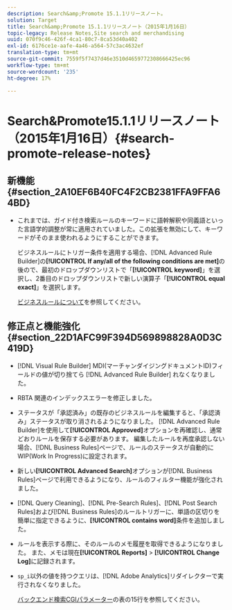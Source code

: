 ```yaml
---
description: Search&amp;Promote 15.1.1リリースノート。
solution: Target
title: Search&amp;Promote 15.1.1リリースノート（2015年1月16日）
topic-legacy: Release Notes,Site search and merchandising
uuid: 070f9c46-426f-4ca1-80c7-8ca53d40a402
exl-id: 6176ce1e-aafe-4a46-a564-57c3ac4632ef
translation-type: tm+mt
source-git-commit: 7559f5f7437d46e3510d4659772308666425ec96
workflow-type: tm+mt
source-wordcount: '235'
ht-degree: 17%

---
```


# Search&amp;Promote15.1.1リリースノート（2015年1月16日）{#search-promote-release-notes}

## 新機能 {#section_2A10EF6B40FC4F2CB2381FFA9FFA64BD}

* これまでは、ガイド付き検索ルールのキーワードに語幹解釈や同義語といった言語学的調整が常に適用されていました。この拡張を無効にして、キーワードがそのまま使われるようにすることができます。

   ビジネスルールにトリガー条件を適用する場合、[!DNL Advanced Rule Builder]の&#x200B;**[!UICONTROL If any/all of the following conditions are met]**&#x200B;の後ので、最初のドロップダウンリストで「**[!UICONTROL keyword]**」を選択し、2番目のドロップダウンリストで新しい演算子「**[!UICONTROL equal exact]**」を選択します。

   [ビジネスルールについて](../c-about-rules-menu/c-about-business-rules.md#concept_2A93D76216754D3D8412CDEA00BD26BD)を参照してください。

## 修正点と機能強化{#section_22D1AFC99F394D569898828A0D3C419D}

* [!DNL Visual Rule Builder] MDI(マーチャンダイジングドキュメントID)フィールドの値が切り捨てら [!DNL Advanced Rule Builder] れなくなりました。
* RBTA 関連のインデックスエラーを修正しました。
* ステータスが「承認済み」の既存のビジネスルールを編集すると、「承認済み」ステータスが取り消されるようになりました。 [!DNL Advanced Rule Builder]を使用して&#x200B;**[!UICONTROL Approved]**&#x200B;オプションを再確認し、通常どおりルールを保存する必要があります。 編集したルールを再度承認しない場合、[!DNL Business Rules]ページで、ルールのステータスが自動的にWIP(Work In Progress)に設定されます。
* 新しい&#x200B;**[!UICONTROL Advanced Search]**&#x200B;オプションが[!DNL Business Rules]ページで利用できるようになり、ルールのフィルター機能が強化されました。
* [!DNL Query Cleaning]、[!DNL Pre-Search Rules]、[!DNL Post Search Rules]および[!DNL Business Rules]のルールトリガーに、単語の区切りを簡単に指定できるように、**[!UICONTROL contains word]**&#x200B;条件を追加しました。
* ルールを表示する際に、そのルールのメモ履歴を取得できるようになりました。 また、メモは現在&#x200B;**[!UICONTROL Reports]** > **[!UICONTROL Change Log]**&#x200B;に記録されます。
* `sp_i`以外の値を持つクエリは、[!DNL Adobe Analytics]リダイレクターで実行されなくなりました。

   [バックエンド検索CGIパラメーター](../c-appendices/c-cgiparameters.md#reference_582E85C3886740C98FE88CA9DF7918E8)の表の15行を参照してください。
